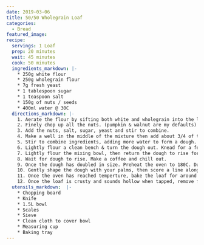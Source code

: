 ```yaml
---
date: 2019-03-06
title: 50/50 Wholegrain Loaf
categories:
  - Bread
featured_image:
recipe:
  servings: 1 Loaf
  prep: 20 minutes
  wait: 45 minutes
  cook: 50 minutes
  ingredients_markdown: |-
    * 250g white flour
    * 250g wholegrain flour
    * 7g fresh yeast
    * 1 tablespoon sugar
    * 1 teaspoon salt
    * 150g of nuts / seeds
    * 400ml water @ 30C
  directions_markdown: |-
    1. Aerate the flour by sifting both white and wholegrain into the large mixing bowl. Recombine and wholegrain husks that dont make it through the sieve into the bowl.
    2. Finely chop up all the nuts. (pumpkin & walnut are my defaults)
    3. Add the nuts, salt, sugar, yeast and stir to combine.
    4. Make a well in the middle of the mixture then add about 3/4 of the water.
    5. Stir to combine ingredients, adding more water to form a dough. (Avoid over mixing at this stage or the dough will become stiff. You can add a splash more water if required.)
    6. Lightly flour a clean bench & turn the dough out. Knead for a few minutes till it's soft and springs back when pressed.
    7. Lightly flour the mixing bowl, then return the dough to rise for about 45 minutes. Cover with a clean cloth and wait for the dough to double in size.
    8. Wait for dough to rise. Make a coffee and chill out.
    9. Once the dough has doubled in size. Preheat the oven to 180C. Dust a baking tray with flour and gently turn out the dough onto the tray.
    10. Gently shape the dough with your palms, then score a line along the top a centimeter or so deep. Dust lightly with flour.
    11. Once the oven has reached temperture, bake the loaf for around 50 minutes. Checking it during the final 20 & covering with tinfoil if the top begins to brown up too much.
    12. Once the loaf is crusty and sounds hollow when tapped, remove from the oven and allow to cool.
  utensils_markdown:  |-
    * Chopping board
    * Knife
    * 1.5L bowl
    * Scales
    * Sieve
    * Clean cloth to cover bowl
    * Measuring cup
    * Baking tray
---
```

